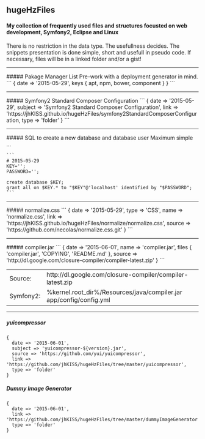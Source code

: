 ## hugeHzFiles
#### My collection of frequently used files and structures focusted on web development, Symfony2, Eclipse and Linux
There is no restriction in the data type. The usefullness decides. The snippets presentation is done simple, short and usefull in pseudo code. If necessary, files will be in a linked folder and/or a gist!

<hr>
##### Pakage Manager List
Pre-work with a deployment generator in mind.
  ```
  {
    date => '2015-05-29',
    keys {
      apt,
      npm,
      bower,
      component
    }
  }
  ```
<hr>
##### Symfony2 Standard Composer Configuration
  ```
  {
    date => '2015-05-29',
    subject => 'Symfony2 Standard Composer Configuration',
    link => 'https://jhKISS.github.io/hugeHzFiles/symfony2StandardComposerConfiguration,
    type => 'folder'
  }
  ```

<hr>
##### SQL to create a new database and database user
Maximum simple ...

    ```
    # 2015-05-29
    KEY='';
    PASSWORD='';
    
    create database $KEY;
    grant all on $KEY.* to "$KEY"@'localhost' identified by "$PASSWORD";
    ```

<hr>
##### normalize.css
  ```
  {
    date => '2015-05-29',
    type => 'CSS',
    name => 'normalize.css',
    link => 'https://jhKISS.github.io/hugeHzFiles/normalize/normalize.css',
    source => 'https://github.com/necolas/normalize.css.git'
  }
  ```

<hr>
##### compiler.jar
  ```
  {
    date => '2015-06-01',
    name => 'compiler.jar',
    files {
      'compiler.jar',
      'COPYING',
      'README.md'
    },
    source => 'http://dl.google.com/closure-compiler/compiler-latest.zip'
  }
  ```

<table>
  <tr>
    <td>
      Source:
    </td><td>
      http://dl.google.com/closure-compiler/compiler-latest.zip
    </td>
  </tr><tr>
    <td>
      Symfony2:
    </td><td>
      %kernel.root_dir%/Resources/java/compiler.jar<br>
      app/config/config.yml
    </td>
  </tr>
</table>
<hr>

##### yuicompressor
  ```
  {
    date => '2015-06-01',
    subject => 'yuicompressor-${version}.jar',
    source => 'https://github.com/yui/yuicompressor',
    link => 'https://github.com/jhKISS/hugeHzFiles/tree/master/yuicompressor',
    type => 'folder'
  }
  ```

##### Dummy Image Generator
  ```
  {
    date => '2015-06-01',
    link => 'https://github.com/jhKISS/hugeHzFiles/tree/master/dummyImageGenerator',
    type => 'folder'
  }
  ```

